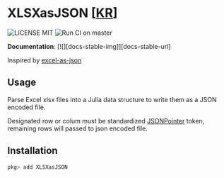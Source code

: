 # XLSXasJSON [[KR](https://github.com/devsisters/XLSXasJSON.jl/blob/master/README_kr.md)]
![LICENSE MIT](https://img.shields.io/badge/license-MIT-brightgreen.svg?style=flat-square)
![Run CI on master](https://github.com/devsisters/XLSXasJSON.jl/workflows/Run%20CI%20on%20master/badge.svg)


**Documentation**: [![][docs-stable-img]][docs-stable-url] 
<!-- [![][docs-latest-img]][docs-latest-url] -->


Inspired by [excel-as-json](https://github.com/stevetarver/excel-as-json)

## Usage
Parse Excel xlsx files into a Julia data structure to write them as a JSON encoded file. 

Designated row or colum must be standardized [JSONPointer](https://tools.ietf.org/html/rfc6901) token, remaining rows will passed to json encoded file.

## Installation

```julia
pkg> add XLSXasJSON
```
